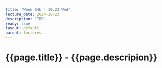 ```yaml
---
title: "Week 04b - 10.23 Wed"
lecture_date: 2024-10-23
description: "TBD"
ready: true
layout: default
parent: lectures
---
```


# {{page.title}} - {{page.descripion}}